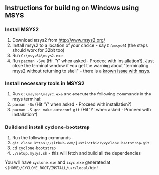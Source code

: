Instructions for building on Windows using MSYS
-----------------------------------------------

### Install MSYS2
1. Download msys2 from http://www.msys2.org/
2. Install msys2 to a location of your choice - say `C:\msys64` (the steps should work for 32bit too)
3. Run `C:\msys64\msys2.exe`
4. Run `pacman -Syu` (Hit 'Y' when asked - Proceed with installation?). Just close the terminal window if you get the warning about "terminating msys2 without returning to shell" - there is a [known issue with msys](https://github.com/StephanTLavavej/mingw-distro/issues/20).

### Install necessary tools in MSYS2
1. Run `C:\msys64\msys2.exe` and execute the following commands in the msys terminal:
2. `pacman -Su` (Hit 'Y' when asked - Proceed with installation?)
3. `pacman -S gcc make autoconf git` (Hit 'Y' when asked - Proceed with installation?)

### Build and install cyclone-bootstrap
1. Run the following commands:
2. `git clone https://github.com/justinethier/cyclone-bootstrap.git`
3. `cd cyclone-bootstrap`
4. `./setup.mysys.sh` - this will fetch and build all the dependencies.

You will have `cyclone.exe` and `icyc.exe` generated at `$(HOME)/CYCLONE_ROOT/INSTALL/usr/local/bin`!
